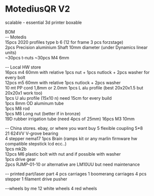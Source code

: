 # MotediusQR V2
scalable - essential 3d printer boxable

BOM  
-- Motedis  
15pcs 2020 profiles type b 6  (12 for frame 3 pcs forzstage)  
2pcs Precision aluminium Shaft 10mm diameter (under Dynamics linear units)  
~30pcs t-nuts 
~30pcs M4 6mm  

-- Local HW store  
16pcs m4 60mm with relative 1pcs nut + 1pcs nutlock + 2pcs washer for every bolt  
12pcs m5 60mm with relative 1pcs nutlock + 2pcs washer  
10 mt PP cord  1,8mm or 2.0mm
1pcs L alu profile (best 20x20x1.5 but 20x20x1 work too)  
1pcs U alu profile (15x10 n)  need 15cm for every build  
1pcs 8mm OD aluminum tube  
1pcs M8 rod  
1pcs M8 Long nut (better if in bronze)  
19D rubber irrigation tube (need 4pcs of 25mm)
16pcs  M3 10mm

-- China stores. ebay,  or where you want buy
5 flexible coupling 5*8  
21 624VV V-grove bearing  
4 stepper nema17
1pcs Brain (ramps kit or any marlin firmware hw compatible stepstick lcd ecc..)  
1pcs mk2b  
12pcs M6 plastic bolt with nut and if possible with washer  
1pcs drive gear  
2pcs RJMP-01-10  or alternative are LM10UU but need maintenance  

-- printed part/laser part
4 pcs carriages 
1 boomerang carriages
4 pcs stepper 
1 filament drive pusher

--wheels by me
12 white wheels
4 red wheels

